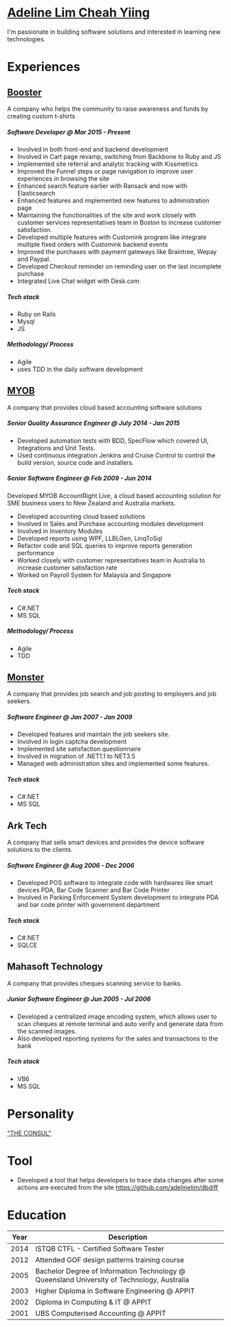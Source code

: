# [Adeline Lim Cheah Yiing](mailto:adelineyiing@gmail.com)
I'm passionate in building software solutions and interested in learning new technologies.

# Experiences
## [Booster](https://www.booster.com)
A company who helps the community to raise awareness and funds by creating custom t-shirts
##### Software Developer @ <em>Mar 2015 - Present</em>

- Involved in both front-end and backend development
- Involved in Cart page revamp, switching from Backbone to Ruby and JS
- Implemented site referral and analytic tracking with Kissmetrics
- Improved the Funnel steps or page navigation to improve user experiences in browsing the site
- Enhanced search feature earlier with Ransack and now with Elasticsearch
- Enhanced features and implemented new features to administration page
- Maintaining the functionalities of the site and work closely with customer services representatives team in Boston to increase customer satisfaction.
- Developed multiple features with Customink program like integrate multiple fixed orders with Customink backend events
- Improved the purchases with payment gateways like Braintree, Wepay and Paypal.
- Developed Checkout reminder on reminding user on the last incomplete purchase
- Integrated Live Chat widget with Desk.com

##### Tech stack
- Ruby on Rails
- Mysql
- JS

##### Methodology/ Process
- Agile
- uses TDD in the daily software development

## [MYOB](https://www.myob.com/au)
A company that provides cloud based accounting software solutions
##### Senior Quality Assurance Engineer @ <em>July 2014 - Jan 2015</em>

- Developed automation tests with BDD, SpecFlow which covered UI, Integrations and Unit Tests.
- Used continuous integration Jenkins and Cruise Control to control the build version, source code and installers.

##### Senior Software Engineer @ <em>Feb 2009 - Jun 2014</em>
Developed MYOB AccountRight Live, a cloud based accounting solution for SME business users to New Zealand and Australia markets.

- Developed accounting cloud based solutions
- Involved in Sales and Purchase accounting modules development
- Involved in Inventory Modules
- Developed reports using WPF, LLBLGen, LinqToSql
- Refactor code and SQL queries to improve reports generation performance
- Worked closely with customer representatives team in Australia to increase customer satisfaction rate
- Worked on Payroll System for Malaysia and Singapore

##### Tech stack
- C#.NET
- MS SQL

##### Methodology/ Process
- Agile
- TDD

## [Monster](http://www.monster.com/)
A company that provides job search and job posting to employers and job seekers.

##### Software Engineer @ <em>Jan 2007 - Jan 2009</em>

- Developed features and maintain the job seekers site.
- Involved in login captcha development
- Implemented site satisfaction questionnaire
- Involved in migration of .NET1.1 to NET3.5
- Managed web administration sites and implemented some features.

##### Tech stack
- C#.NET
- MS SQL

## Ark Tech
A company that sells smart devices and provides the device software solutions to the clients.

##### Software Engineer @ <em>Aug 2006 - Dec 2006</em>

- Developed POS software to integrate code with hardwares like smart devices PDA, Bar Code Scanner and Bar Code Printer
- Involved in Parking Enforcement System development to integrate PDA and bar code printer with government department

##### Tech stack
- C#.NET
- SQLCE

## Mahasoft Technology
A company that provides cheques scanning service to banks.

##### Junior Software Engineer @ <em>Jun 2005 - Jul 2006</em>

- Developed a centralized image encoding system, which allows user to scan cheques at remote terminal and auto verify and generate data from the scanned images.
- Also developed reporting systems for the sales and transactions to the bank

##### Tech stack
- VB6
- MS SQL

# Personality
["THE CONSUL"](https://www.16personalities.com/esfj-personality)

# Tool
- Developed a tool that helps developers to trace data changes after some actions are executed from the site
https://github.com/adelinelim/dbdiff

# Education
| Year | Description |
| -----| ----------- |
| 2014 | ISTQB CTFL - Certified Software Tester |
| 2012 | Attended GOF design patterns training course |
| 2005 | Bachelor Degree of Information Technology @ Queensland University of Technology, Australia |
| 2003 | Higher Diploma in Software Engineering @ APPIT |
| 2002 | Diploma in Computing & IT @ APPIT |
| 2001 | UBS Computerised Accounting @ APPIT |
